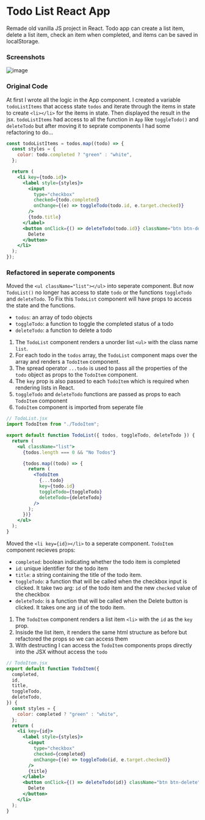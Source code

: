 # Todo List React App

Remade old vanilla JS project in React. Todo app can create a list item, delete a list item, check an item when completed, and items can be saved in localStorage.

### Screenshots
![image](https://user-images.githubusercontent.com/76195521/236950424-8901fb62-6e44-4b09-8855-7c548811fb14.png)

### Original Code

At first I wrote all the logic in the App component. I created a variable `todoListItems` that access state `todos` and iterate through the items in state to create `<li></li>` for the items in state. Then displayed the result in the jsx. `todoListItems` had access to all the function in `App` like `toggleTodo()` and `deleteTodo` but after moving it to seprate components I had some refactoring to do...

```jsx
const todoListItems = todos.map((todo) => {
  const styles = {
    color: todo.completed ? "green" : "white",
  };

  return (
    <li key={todo.id}>
      <label style={styles}>
        <input
          type="checkbox"
          checked={todo.completed}
          onChange={(e) => toggleTodo(todo.id, e.target.checked)}
        />
        {todo.title}
      </label>
      <button onClick={() => deleteTodo(todo.id)} className="btn btn-delete">
        Delete
      </button>
    </li>
  );
});
```

### Refactored in seperate components

Moved the `<ul className="list"></ul>` into seperate component. But now `TodoList()` no longer has access to state `todo` or the functions `toggleTodo` and `deleteTodo`. To Fix this `TodoList` component will have props to access the state and the functions.

- `todos`: an array of todo objects
- `toggleTodo`: a function to toggle the completed status of a todo
- `deleteTodo`: a function to delete a todo

1. The `TodoList` component renders a unorder list `<ul>` with the class name `list`.
2. For each todo in the `todos` array, the `TodoList` component maps over the array and renders a `TodoItem` component.
3. The spread operator `...todo` is used to pass all the properties of the `todo` object as props to the `TodoItem` component.
4. The `key` prop is also passed to each `TodoItem` which is required when rendering lists in React.
5. `toggleTodo` and `deleteTodo` functions are passed as props to each `TodoItem` component
6. `TodoItem` component is imported from seperate file

```jsx
// TodoList.jsx
import TodoItem from "./TodoItem";

export default function TodoList({ todos, toggleTodo, deleteTodo }) {
  return (
    <ul className="list">
      {todos.length === 0 && "No Todos"}

      {todos.map((todo) => {
        return (
          <TodoItem
            {...todo}
            key={todo.id}
            toggleTodo={toggleTodo}
            deleteTodo={deleteTodo}
          />
        );
      })}
    </ul>
  );
}
```

Moved the `<li key={id}></li>` to a seperate component. `TodoItem` component recieves props:

- `completed`: boolean indicating whether the todo item is completed
- `id`: unique identifier for the todo item
- `title`: a string containing the title of the todo item.
- `toggleTodo`: a function that will be called when the checkbox input is clicked. It take two arg: `id` of the todo item and the new `checked` value of the checkbox
- `deleteTodo`: is a function that will be called when the Delete button is clicked. It takes one arg `id` of the todo item.

1. The `TodoItem` component renders a list item `<li>` with the `id` as the `key` prop.
2. Insisde the list item, it renders the same html structure as before but refactored the props so we can access them
3. With destructing I can access the `TodoItem` components props directly into the JSX without access the `todo`

```jsx
// TodoItem.jsx
export default function TodoItem({
  completed,
  id,
  title,
  toggleTodo,
  deleteTodo,
}) {
  const styles = {
    color: completed ? "green" : "white",
  };
  return (
    <li key={id}>
      <label style={styles}>
        <input
          type="checkbox"
          checked={completed}
          onChange={(e) => toggleTodo(id, e.target.checked)}
        />
        {title}
      </label>
      <button onClick={() => deleteTodo(id)} className="btn btn-delete">
        Delete
      </button>
    </li>
  );
}
```
